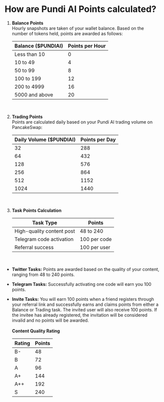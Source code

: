 # How are Pundi AI Points calculated?

1.  **Balance Points** \
    Hourly snapshots are taken of your wallet balance. Based on the number of tokens held, points are awarded as follows:

    | Balance ($PUNDIAI) | Points per Hour |
    | ------------------ | --------------- |
    | Less than 10       | 0               |
    | 10 to 49           | 4               |
    | 50 to 99           | 8               |
    | 100 to 199         | 12              |
    | 200 to 4999        | 16              |
    | 5000 and above     | 20              |

    ​
2.  **Trading Points** \
    Points are calculated daily based on your Pundi AI trading volume on PancakeSwap:

    | Daily Volume ($PUNDIAI) | Points per Day |
    | ----------------------- | -------------- |
    | 32                      | 288            |
    | 64                      | 432            |
    | 128                     | 576            |
    | 256                     | 864            |
    | 512                     | 1152           |
    | 1024                    | 1440           |

    ​
3.  **Task Points Calculation**

    | Task Type                 | Points       |
    | ------------------------- | ------------ |
    | High-quality content post | 48 to 240    |
    | Telegram code activation  | 100 per code |
    | Referral success          | 100 per user |

    ​

* **Twitter Tasks:** Points are awarded based on the quality of your content, ranging from 48 to 240 points.
* **Telegram Tasks:** Successfully activating one code will earn you 100 points.
*   **Invite Tasks:** You will earn 100 points when a friend registers through your referral link and successfully earns and claims points from either a Balance or Trading task. The invited user will also receive 100 points. If the invitee has already registered, the invitation will be considered invalid and no points will be awarded. \
    \
    **Content Quality Rating**

    | Rating | Points |
    | ------ | ------ |
    | B-     | 48     |
    | B      | 72     |
    | A      | 96     |
    | A+     | 144    |
    | A++    | 192    |
    | S      | 240    |
